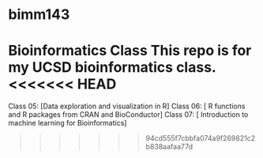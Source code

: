 # bimm143
Bioinformatics Class
This repo is for my UCSD bioinformatics class. 
<<<<<<< HEAD
=======
Class 05: [Data exploration and visualization in R]
Class 06: [ R functions and R packages from CRAN and BioConductor]
Class 07: [ Introduction to machine learning for Bioinformatics]
>>>>>>> 94cd555f7cbbfa074a9f269821c2b838aafaa77d
